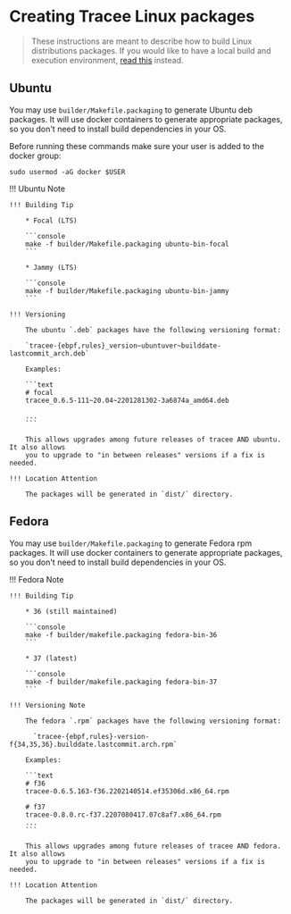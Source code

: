 # Creating Tracee Linux packages

> These instructions are meant to describe how to build Linux distributions
> packages. If you would like to have a local build and execution environment,
> [read this](./environment.md) instead.

## Ubuntu

You may use `builder/Makefile.packaging` to generate Ubuntu deb packages. It
will use docker containers to generate appropriate packages, so you don't need
to install build dependencies in your OS.

Before running these commands make sure your user is added to the docker group:

```
sudo usermod -aG docker $USER
```

!!! Ubuntu Note

    !!! Building Tip

        * Focal (LTS)

        ```console
        make -f builder/Makefile.packaging ubuntu-bin-focal
        ```

        * Jammy (LTS)

        ```console
        make -f builder/Makefile.packaging ubuntu-bin-jammy
        ```

    !!! Versioning

        The ubuntu `.deb` packages have the following versioning format:

        `tracee-{ebpf,rules}_version~ubuntuver~builddate-lastcommit_arch.deb`

        Examples:

        ```text
        # focal
        tracee_0.6.5-111~20.04~2201281302-3a6874a_amd64.deb

        ...
        ```

        This allows upgrades among future releases of tracee AND ubuntu. It also allows
        you to upgrade to "in between releases" versions if a fix is needed.

    !!! Location Attention

        The packages will be generated in `dist/` directory.

## Fedora

You may use `builder/Makefile.packaging` to generate Fedora rpm packages. It
will use docker containers to generate appropriate packages, so you don't need
to install build dependencies in your OS.

!!! Fedora Note

    !!! Building Tip

        * 36 (still maintained)

        ```console
        make -f builder/makefile.packaging fedora-bin-36
        ```

        * 37 (latest)

        ```console
        make -f builder/makefile.packaging fedora-bin-37
        ```

    !!! Versioning Note

        The fedora `.rpm` packages have the following versioning format:

          `tracee-{ebpf,rules}-version-f{34,35,36}.builddate.lastcommit.arch.rpm`

        Examples:

        ```text
        # f36
        tracee-0.6.5.163-f36.2202140514.ef35306d.x86_64.rpm

        # f37
        tracee-0.8.0.rc-f37.2207080417.07c8af7.x86_64.rpm
        ...
        ```

        This allows upgrades among future releases of tracee AND fedora. It also allows
        you to upgrade to "in between releases" versions if a fix is needed.

    !!! Location Attention

        The packages will be generated in `dist/` directory.
